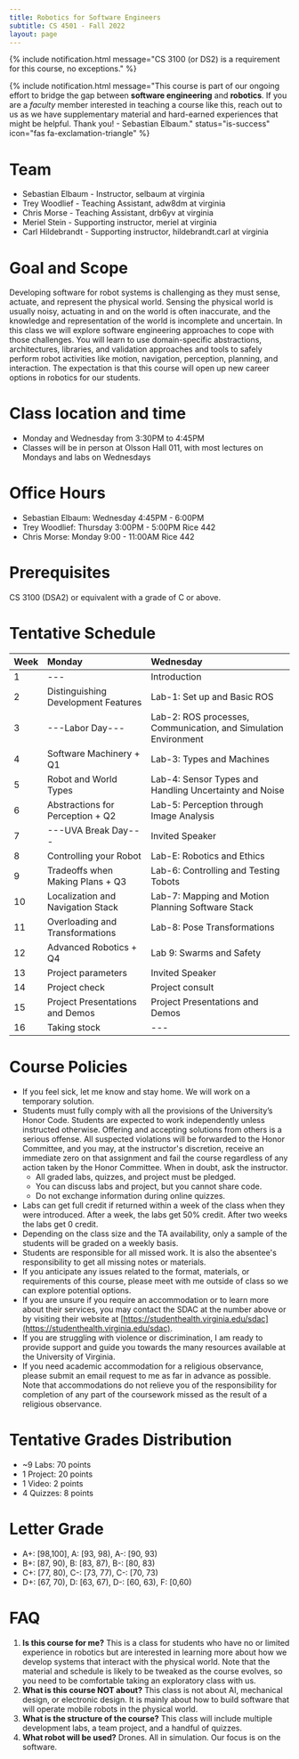 ```yaml
---
title: Robotics for Software Engineers 
subtitle: CS 4501 - Fall 2022
layout: page
---
```


 

{% include notification.html message="CS 3100 (or DS2) is a requirement for this course, no exceptions." %}


{% include notification.html message="This course is part of our ongoing effort to bridge the gap between **software engineering** and **robotics**.  If you are a *faculty* member interested in teaching a course like this, reach out to us as we have  supplementary material and hard-earned experiences that might be helpful. Thank you!  - Sebastian Elbaum." 
status="is-success" 
icon="fas fa-exclamation-triangle" %}

# Team

* Sebastian Elbaum - Instructor, selbaum at virginia  
* Trey Woodlief - Teaching Assistant, adw8dm at virginia
* Chris Morse - Teaching Assistant, drb6yv at virginia 
* Meriel Stein - Supporting instructor, meriel at virginia
* Carl Hildebrandt - Supporting instructor, hildebrandt.carl at virginia


# Goal and Scope

Developing software for robot systems is challenging as they must sense, actuate, and represent the physical world. Sensing the physical world is usually noisy,  actuating in and on the world is often inaccurate, and the knowledge and representation of the world is  incomplete and uncertain.  In this class we will explore software engineering approaches to cope with those challenges. You will learn to use domain-specific abstractions, architectures, libraries, and validation approaches and tools to safely perform robot activities like motion, navigation, perception, planning, and interaction.  The expectation is that this course will open up new career options in robotics for our students. 


# Class location and time
* Monday and Wednesday from 3:30PM to 4:45PM 
* Classes will be in person at Olsson Hall 011, with most lectures on Mondays and labs on Wednesdays

# Office Hours
* Sebastian Elbaum: Wednesday 4:45PM - 6:00PM
* Trey Woodlief:  Thursday 3:00PM - 5:00PM Rice 442
* Chris Morse:   Monday 9:00 - 11:00AM Rice 442

# Prerequisites
 CS 3100 (DSA2) or equivalent with a grade of C or above.


# Tentative Schedule

| Week | Monday                                 | Wednesday                                                             |
|:-----|:---------------------------------------| :---------------------------------------------------------------------|
|1     | ---                                    | Introduction                                                          |
|2     |Distinguishing Development Features     | Lab-1: Set up and Basic ROS                                           |
|3     |---Labor Day---                         | Lab-2: ROS processes, Communication, and Simulation Environment       |
|4     |Software Machinery + Q1                 | Lab-3: Types and Machines                                             |
|5     |Robot and World Types                   | Lab-4: Sensor Types and Handling Uncertainty and Noise                |
|6     |Abstractions for Perception  + Q2       | Lab-5: Perception through Image Analysis                              |
|7     |---UVA Break Day---                     | Invited Speaker                                                       |
|8     |Controlling your Robot                  | Lab-E: Robotics and Ethics                                            |
|9     |Tradeoffs when Making Plans + Q3        | Lab-6: Controlling and Testing Tobots                                 |
|10     |Localization and Navigation Stack       | Lab-7: Mapping and Motion Planning Software Stack                     |
|11    |Overloading and Transformations         | Lab-8: Pose Transformations                                           |
|12    |Advanced Robotics + Q4                  | Lab 9: Swarms and Safety                                              |
|13    |Project parameters                      | Invited Speaker                                                       |
|14    |Project check                           | Project consult                                                       |
|15    |Project Presentations and Demos         | Project Presentations and Demos                                       |
|16    |Taking stock                            | ---                                                                   |
 
# Course Policies

* If you feel sick, let me know and stay home. We will work on a temporary solution. 
* Students must fully comply with all the provisions of the University’s Honor Code. Students are expected to work independently unless instructed otherwise. Offering and accepting solutions from others is a serious offense. All suspected violations will be forwarded to the Honor Committee, and you may, at the instructor's discretion, receive an immediate zero on that assignment and fail the course regardless of any action taken by the Honor Committee. When in doubt, ask the instructor.
    * All graded labs, quizzes, and project must be pledged. 
    * You can discuss labs and project, but you cannot share code.
    * Do not exchange information during online quizzes.
* Labs can get full credit if returned within a week of the class when they were introduced. After a week, the labs get 50% credit. After two weeks the labs get 0 credit. 
* Depending on the class size and the TA availability, only a sample of the students will be graded on a weekly basis.  
* Students are responsible for all missed work. It is also the absentee's responsibility to get all missing notes or materials.
* If you anticipate any issues related to the format, materials, or requirements of this course, please meet with me outside of class so we can explore potential options. 
* If you are unsure if you require an accommodation or to learn more about their services, you may contact the SDAC at the number above or by visiting their website at [https://studenthealth.virginia.edu/sdac](https://studenthealth.virginia.edu/sdac).
* If you are struggling with violence or discrimination, I am ready to provide support and guide you towards the many resources available at the University of Virginia.
* If you need academic accommodation for a religious observance, please submit an email request to me as far in advance as possible. Note that accommodations do not relieve you of the responsibility for completion of any part of the coursework missed as the result of a religious observance.

# Tentative Grades Distribution
* ~9 Labs: 70 points
* 1 Project: 20 points 
* 1 Video: 2 points
* 4 Quizzes: 8 points 

# Letter Grade
* A+: [98,100],  A: [93, 98), A-: [90, 93) 
* B+: [87, 90),  B: [83, 87), B-: [80, 83) 
* C+: [77, 80), C-: [73, 77), C-: [70, 73)
* D+: [67, 70),  D: [63, 67), D-: [60, 63), F: [0,60)

# FAQ
1. **Is this course for me?**
This is a class for students who have no or limited experience in  robotics but are interested in learning more about how we develop systems that interact with the physical world. Note that the material and schedule is likely to be tweaked as the course evolves, so you need to be comfortable taking an exploratory class with us.
2. **What is this course NOT about?**
This class is not about AI, mechanical design, or electronic design. It is mainly about how to build software that will operate mobile robots in the physical world.
3. **What is the structure of the course?**
This class will include multiple development labs, a team project, and a handful of quizzes. 
4. **What robot will be used?** 
Drones. All in simulation. Our focus is on the software.
